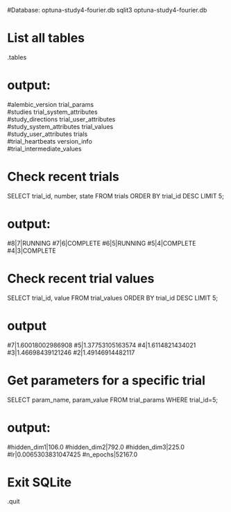 #Database: optuna-study4-fourier.db
sqlit3 optuna-study4-fourier.db

# List all tables
.tables

# output: 
#alembic_version            trial_params             
#studies                    trial_system_attributes  
#study_directions           trial_user_attributes    
#study_system_attributes    trial_values             
#study_user_attributes      trials                   
#trial_heartbeats           version_info             
#trial_intermediate_values

# Check recent trials
SELECT trial_id, number, state 
FROM trials 
ORDER BY trial_id DESC 
LIMIT 5;

# output:
#8|7|RUNNING
#7|6|COMPLETE
#6|5|RUNNING
#5|4|COMPLETE
#4|3|COMPLETE

# Check recent trial values
SELECT trial_id, value 
FROM trial_values 
ORDER BY trial_id DESC 
LIMIT 5;

# output
#7|1.60018002986908
#5|1.37753105163574
#4|1.6114821434021
#3|1.46698439121246
#2|1.49146914482117

# Get parameters for a specific trial
SELECT param_name, param_value 
FROM trial_params 
WHERE trial_id=5;

# output:
#hidden_dim1|106.0
#hidden_dim2|792.0
#hidden_dim3|225.0
#lr|0.0065303831047425
#n_epochs|52167.0

# Exit SQLite
.quit
